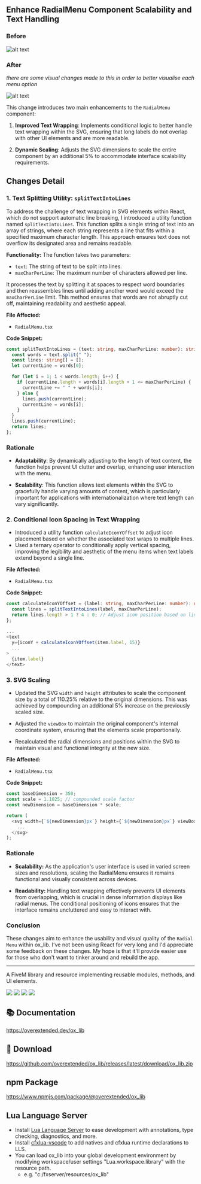 ## Enhance RadialMenu Component Scalability and Text Handling

### Before

![alt text](https://i.imgur.com/kz4OyAn.png)

### After

_there are some visual changes made to this in order to better visualise each menu option_

![alt text](https://i.imgur.com/v0sKHJd.png)

This change introduces two main enhancements to the `RadialMenu` component:

1. **Improved Text Wrapping**: Implements conditional logic to better handle text wrapping within the SVG, ensuring that long labels do not overlap with other UI elements and are more readable.

2. **Dynamic Scaling**: Adjusts the SVG dimensions to scale the entire component by an additional 5% to accommodate interface scalability requirements.

## Changes Detail

### 1. Text Splitting Utility: `splitTextIntoLines`

To address the challenge of text wrapping in SVG elements within React, which do not support automatic line breaking, I introduced a utility function named `splitTextIntoLines`. This function splits a single string of text into an array of strings, where each string represents a line that fits within a specified maximum character length. This approach ensures text does not overflow its designated area and remains readable.

**Functionality:**
The function takes two parameters:

- `text`: The string of text to be split into lines.
- `maxCharPerLine`: The maximum number of characters allowed per line.

It processes the text by splitting it at spaces to respect word boundaries and then reassembles lines until adding another word would exceed the `maxCharPerLine` limit. This method ensures that words are not abruptly cut off, maintaining readability and aesthetic appeal.

**File Affected:**

- `RadialMenu.tsx`

**Code Snippet:**

```typescript
const splitTextIntoLines = (text: string, maxCharPerLine: number): string[] => {
  const words = text.split(" ");
  const lines: string[] = [];
  let currentLine = words[0];

  for (let i = 1; i < words.length; i++) {
    if (currentLine.length + words[i].length + 1 <= maxCharPerLine) {
      currentLine += " " + words[i];
    } else {
      lines.push(currentLine);
      currentLine = words[i];
    }
  }
  lines.push(currentLine);
  return lines;
};
```

### Rationale

- **Adaptability**: By dynamically adjusting to the length of text content, the function helps prevent UI clutter and overlap, enhancing user interaction with the menu.

- **Scalability**: This function allows text elements within the SVG to gracefully handle varying amounts of content, which is particularly important for applications with internationalization where text length can vary significantly.

### 2. Conditional Icon Spacing in Text Wrapping

- Introduced a utility function `calculateIconYOffset` to adjust icon placement based on whether the associated text wraps to multiple lines.
- Used a ternary operator to conditionally apply vertical spacing, improving the legibility and aesthetic of the menu items when text labels extend beyond a single line.

**File Affected:**

- `RadialMenu.tsx`

**Code Snippet:**

```typescript
const calculateIconYOffset = (label: string, maxCharPerLine: number): number => {
  const lines = splitTextIntoLines(label, maxCharPerLine);
  return lines.length > 1 ? 4 : 0; // Adjust icon position based on line count
};

...
<text
  y={iconY + calculateIconYOffset(item.label, 15)}
  ...
>
  {item.label}
</text>
```

### 3. SVG Scaling

- Updated the SVG `width` and `height` attributes to scale the component size by a total of 110.25% relative to the original dimensions. This was achieved by compounding an additional 5% increase on the previously scaled size.

- Adjusted the `viewBox` to maintain the original component's internal coordinate system, ensuring that the elements scale proportionally.

- Recalculated the radial dimensions and positions within the SVG to maintain visual and functional integrity at the new size.

**File Affected:**

- `RadialMenu.tsx`

**Code Snippet:**

```typescript
const baseDimension = 350;
const scale = 1.1025; // compounded scale factor
const newDimension = baseDimension * scale;

return (
  <svg width={`${newDimension}px`} height={`${newDimension}px`} viewBox="0 0 350 350" transform="rotate(90)">
    ...
  </svg>
);
```

### Rationale

- **Scalability:** As the application's user interface is used in varied screen sizes and resolutions, scaling the RadialMenu ensures it remains functional and visually consistent across devices.

- **Readability:** Handling text wrapping effectively prevents UI elements from overlapping, which is crucial in dense information displays like radial menus. The conditional positioning of icons ensures that the interface remains uncluttered and easy to interact with.

### Conclusion

These changes aim to enhance the usability and visual quality of the `Radial Menu` within ox_lib.
I've not been using React for very long and I'd appreciate some feedback on these changes. My hope is that it'll provide easier use for those who don't want to tinker around and rebuild the app.

---

A FiveM library and resource implementing reusable modules, methods, and UI elements.

![](https://img.shields.io/github/downloads/overextended/ox_lib/total?logo=github)
![](https://img.shields.io/github/downloads/overextended/ox_lib/latest/total?logo=github)
![](https://img.shields.io/github/contributors/overextended/ox_lib?logo=github)
![](https://img.shields.io/github/v/release/overextended/ox_lib?logo=github)

## 📚 Documentation

https://overextended.dev/ox_lib

## 💾 Download

https://github.com/overextended/ox_lib/releases/latest/download/ox_lib.zip

## npm Package

https://www.npmjs.com/package/@overextended/ox_lib

## Lua Language Server

- Install [Lua Language Server](https://marketplace.visualstudio.com/items?itemName=sumneko.lua) to ease development with annotations, type checking, diagnostics, and more.
- Install [cfxlua-vscode](https://marketplace.visualstudio.com/items?itemName=overextended.cfxlua-vscode) to add natives and cfxlua runtime declarations to LLS.
- You can load ox_lib into your global development environment by modifying workspace/user settings "Lua.workspace.library" with the resource path.
  - e.g. "c:/fxserver/resources/ox_lib"
